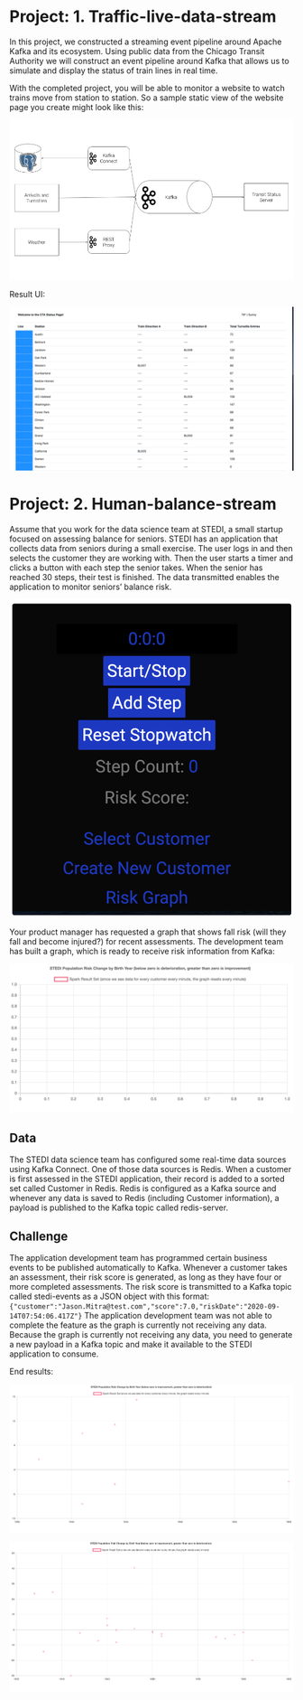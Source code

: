 # Project: 1. Traffic-live-data-stream
In this project, we constructed a streaming event pipeline around Apache Kafka and its ecosystem. Using public data from the Chicago Transit Authority we will construct an event pipeline around Kafka that allows us to simulate and display the status of train lines in real time.

With the completed project, you will be able to monitor a website to watch trains move from station to station. So a sample static view of the website page you create might look like this:

![Alt text](traffic-live-data-stream/images/diagram.png)

Result UI:

![Alt text](traffic-live-data-stream/images/ui.png)

# Project: 2. Human-balance-stream
Assume that you work for the data science team at STEDI, a small startup focused on assessing balance for seniors. STEDI has an application that collects data from seniors during a small exercise. The user logs in and then selects the customer they are working with. Then the user starts a timer and clicks a button with each step the senior takes. When the senior has reached 30 steps, their test is finished. The data transmitted enables the application to monitor seniors’ balance risk.

![Alt text](human-balance-stream/project/images/stedi_ui.png)

Your product manager has requested a graph that shows fall risk (will they fall and become injured?) for recent assessments. The development team has built a graph, which is ready to receive risk information from Kafka:

![Alt text](human-balance-stream/project/images/empty_graph.png)
## Data
The STEDI data science team has configured some real-time data sources using Kafka Connect. One of those data sources is Redis. When a customer is first assessed in the STEDI application, their record is added to a sorted set called Customer in Redis. Redis is configured as a Kafka source and whenever any data is saved to Redis (including Customer information), a payload is published to the Kafka topic called redis-server.
## Challenge
The application development team has programmed certain business events to be published automatically to Kafka. Whenever a customer takes an assessment, their risk score is generated, as long as they have four or more completed assessments. The risk score is transmitted to a Kafka topic called stedi-events as a JSON object with this format:
`{"customer":"Jason.Mitra@test.com","score":7.0,"riskDate":"2020-09-14T07:54:06.417Z"}`
The application development team was not able to complete the feature as the graph is currently not receiving any data. Because the graph is currently not receiving any data, you need to generate a new payload in a Kafka topic and make it available to the STEDI application to consume.

End results:

![Alt text](human-balance-stream/project/images/human_result.png)

![Alt text](human-balance-stream/project/images/human_result2.png)
